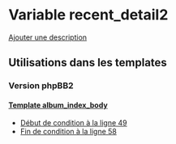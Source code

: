 # Variable recent_detail2
[Ajouter une description](https://fa-tvars.appspot.com/var/recent_detail2)

## Utilisations dans les templates

### Version phpBB2

#### [Template album_index_body](subsilver/album_index_body.md)
* [Début de condition &agrave; la ligne 49](../subsilver/album_index_body.tpl#L49)
* [Fin de condition &agrave; la ligne 58](../subsilver/album_index_body.tpl#L58)
